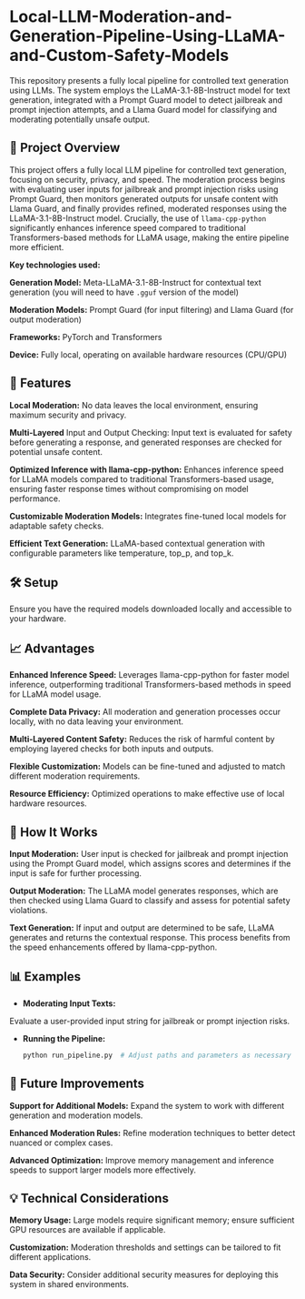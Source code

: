 # Local-LLM-Moderation-and-Generation-Pipeline-Using-LLaMA-and-Custom-Safety-Models
This repository presents a fully local pipeline for controlled text generation using LLMs. The system employs the LLaMA-3.1-8B-Instruct model for text generation, integrated with a Prompt Guard model to detect jailbreak and prompt injection attempts, and a Llama Guard model for classifying and moderating potentially unsafe output.


## 🚀 Project Overview

This project offers a fully local LLM pipeline for controlled text generation, focusing on security, privacy, and speed. The moderation process begins with evaluating user inputs for jailbreak and prompt injection risks using Prompt Guard, then monitors generated outputs for unsafe content with Llama Guard, and finally provides refined, moderated responses using the LLaMA-3.1-8B-Instruct model. Crucially, the use of ```llama-cpp-python``` significantly enhances inference speed compared to traditional Transformers-based methods for LLaMA usage, making the entire pipeline more efficient.

**Key technologies used:**

**Generation Model:** Meta-LLaMA-3.1-8B-Instruct for contextual text generation (you will need to have ```.gguf``` version of the model)

**Moderation Models:** Prompt Guard (for input filtering) and Llama Guard (for output moderation)

**Frameworks:** PyTorch and Transformers

**Device:** Fully local, operating on available hardware resources (CPU/GPU)


## 🌟 Features

**Local Moderation:** No data leaves the local environment, ensuring maximum security and privacy.

**Multi-Layered** Input and Output Checking: Input text is evaluated for safety before generating a response, and generated responses are checked for potential unsafe content.

**Optimized Inference with llama-cpp-python:** Enhances inference speed for LLaMA models compared to traditional Transformers-based usage, ensuring faster response times without compromising on model performance.

**Customizable Moderation Models:** Integrates fine-tuned local models for adaptable safety checks.

**Efficient Text Generation:** LLaMA-based contextual generation with configurable parameters like temperature, top_p, and top_k.


## 🛠️ Setup

Ensure you have the required models downloaded locally and accessible to your hardware.


## 📈 Advantages

**Enhanced Inference Speed:** Leverages llama-cpp-python for faster model inference, outperforming traditional Transformers-based methods in speed for LLaMA model usage.

**Complete Data Privacy:** All moderation and generation processes occur locally, with no data leaving your environment.

**Multi-Layered Content Safety:** Reduces the risk of harmful content by employing layered checks for both inputs and outputs.

**Flexible Customization:** Models can be fine-tuned and adjusted to match different moderation requirements.

**Resource Efficiency:** Optimized operations to make effective use of local hardware resources.


## 📖 How It Works

**Input Moderation:** User input is checked for jailbreak and prompt injection using the Prompt Guard model, which assigns scores and determines if the input is safe for further processing.

**Output Moderation:** The LLaMA model generates responses, which are then checked using Llama Guard to classify and assess for potential safety violations.

**Text Generation:** If input and output are determined to be safe, LLaMA generates and returns the contextual response. This process benefits from the speed enhancements offered by llama-cpp-python.


## 📊 Examples

- **Moderating Input Texts:**

Evaluate a user-provided input string for jailbreak or prompt injection risks.

- **Running the Pipeline:**

    ```bash
    python run_pipeline.py  # Adjust paths and parameters as necessary

## 🤖 Future Improvements

**Support for Additional Models:** Expand the system to work with different generation and moderation models.

**Enhanced Moderation Rules:** Refine moderation techniques to better detect nuanced or complex cases.

**Advanced Optimization:** Improve memory management and inference speeds to support larger models more effectively.


## 💡 Technical Considerations

**Memory Usage:** Large models require significant memory; ensure sufficient GPU resources are available if applicable.

**Customization:** Moderation thresholds and settings can be tailored to fit different applications.

**Data Security:** Consider additional security measures for deploying this system in shared environments.
